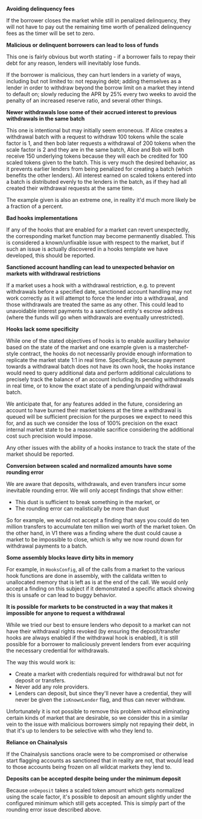 **Avoiding delinquency fees**

If the borrower closes the market while still in penalized delinquency, they will not have to pay out the remaining time worth of penalized delinquency fees as the timer will be set to zero.

**Malicious or delinquent borrowers can lead to loss of funds**

This one is fairly obvious but worth stating - if a borrower fails to repay their debt for any reason, lenders will inevitably lose funds.

If the borrower is malicious, they can hurt lenders in a variety of ways, including but not limited to: not repaying debt; adding themselves as a lender in order to withdraw beyond the borrow limit on a market they intend to default on; slowly reducing the APR by 25% every two weeks to avoid the penalty of an increased reserve ratio, and several other things.

**Newer withdrawals lose some of their accrued interest to previous withdrawals in the same batch**

This one is intentional but may initially seem erroneous. If Alice creates a withdrawal batch with a request to withdraw 100 tokens while the scale factor is 1, and then bob later requests a withdrawal of 200 tokens when the scale factor is 2 and they are in the same batch, Alice and Bob will both receive 150 underlying tokens because they will each be credited for 100 scaled tokens given to the batch. This is very much the desired behavior, as it prevents earlier lenders from being penalized for creating a batch (which benefits the other lenders). All interest earned on scaled tokens entered into a batch is distributed evenly to the lenders in the batch, as if they had all created their withdrawal requests at the same time.

The example given is also an extreme one, in reality it'd much more likely be a fraction of a percent.

**Bad hooks implementations**

If any of the hooks that are enabled for a market can revert unexpectedly, the corresponding market function may become permanently disabled. This is considered a known/unfixable issue with respect to the market, but if such an issue is actually discovered in a hooks template we have developed, this should be reported.

**Sanctioned account handling can lead to unexpected behavior on markets with withdrawal restrictions**

If a market uses a hook with a withdrawal restriction, e.g. to prevent withdrawals before a specified date, sanctioned account handling may not work correctly as it will attempt to force the lender into a withdrawal, and those withdrawals are treated the same as any other. This could lead to unavoidable interest payments to a sanctioned entity's escrow address (where the funds will go when withdrawals are eventually unrestricted).

**Hooks lack some specificity**

While one of the stated objectives of hooks is to enable auxiliary behavior based on the state of the market and one example given is a masterchef-style contract, the hooks do not necessarily provide enough information to replicate the market state 1:1 in real time. Specifically, because payment towards a withdrawal batch does not have its own hook, the hooks instance would need to query additional data and perform additional calculations to precisely track the balance of an account including its pending withdrawals in real time, or to know the exact state of a pending/unpaid withdrawal batch.

We anticipate that, for any features added in the future, considering an account to have burned their market tokens at the time a withdrawal is queued will be sufficient precision for the purposes we expect to need this for, and as such we consider the loss of 100% precision on the exact internal market state to be a reasonable sacrifice considering the additional cost such precision would impose.

Any other issues with the ability of a hooks instance to track the state of the market should be reported.

**Conversion between scaled and normalized amounts have some rounding error**

We are aware that deposits, withdrawals, and even transfers incur some inevitable rounding error. We will only accept findings that show either:
- This dust is sufficient to break something in the market, or
- The rounding error can realistically be more than dust

So for example, we would not accept a finding that says you could do ten million transfers to accumulate ten million wei worth of the market token. On the other hand, in V1 there was a finding where the dust could cause a market to be impossible to close, which is why we now round down for withdrawal payments to a batch.

**Some assembly blocks leave dirty bits in memory**

For example, in `HooksConfig`, all of the calls from a market to the various hook functions are done in assembly, with the calldata written to unallocated memory that is left as is at the end of the call. We would only accept a finding on this subject if it demonstrated a specific attack showing this is unsafe or can lead to buggy behavior.

**It is possible for markets to be constructed in a way that makes it impossible for anyone to request a withdrawal**

While we tried our best to ensure lenders who deposit to a market can not have their withdrawal rights revoked (by ensuring the deposit/transfer hooks are always enabled if the withdrawal hook is enabled), it is still possible for a borrower to maliciously prevent lenders from ever acquiring the necessary credential for withdrawals.

The way this would work is:

- Create a market with credentials required for withdrawal but not for deposit or transfers.
- Never add any role providers.
- Lenders can deposit, but since they'll never have a credential, they will never be given the `isKnownLender` flag, and thus can never withdraw.

Unfortunately it is not possible to remove this problem without eliminating certain kinds of market that are desirable, so we consider this in a similar vein to the issue with malicious borrowers simply not repaying their debt, in that it's up to lenders to be selective with who they lend to.

**Reliance on Chainalysis**

If the Chainalysis sanctions oracle were to be compromised or otherwise start flagging accounts as sanctioned that in reality are not, that would lead to those accounts being frozen on all wildcat markets they lend to.

**Deposits can be accepted despite being under the minimum deposit**

Because `onDeposit` takes a scaled token amount which gets normalized using the scale factor, it's possible to deposit an amount slightly under the configured minimum which still gets accepted. This is simply part of the rounding error issue described above.